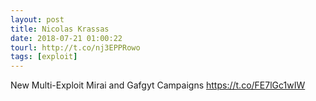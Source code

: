 ```yaml
---
layout: post
title: Nicolas Krassas
date: 2018-07-21 01:00:22
tourl: http://t.co/nj3EPPRowo
tags: [exploit]
---
```

New Multi-Exploit Mirai and Gafgyt Campaigns
https://t.co/FE7lGc1wIW